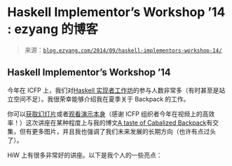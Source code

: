<!--yml

category: 未分类

date: 2024-07-01 18:17:11

-->

# Haskell Implementor’s Workshop ’14 : ezyang 的博客

> 来源：[`blog.ezyang.com/2014/09/haskell-implementors-workshop-14/`](http://blog.ezyang.com/2014/09/haskell-implementors-workshop-14/)

## Haskell Implementor’s Workshop ’14

今年在 ICFP 上，我们对[Haskell 实现者工作坊](http://www.haskell.org/haskellwiki/HaskellImplementorsWorkshop/2014)的参与人数非常多（有时甚至是站立空间不足）。我很荣幸能够介绍我在夏季关于 Backpack 的工作。

你可以[获取幻灯片](http://web.mit.edu/~ezyang/Public/hiw14-backpack-slides.pdf)或者[观看演示本身](https://www.youtube.com/watch?v=0dF9zuwTSTc)（感谢 ICFP 组织者今年在视频上的高效率！）这次讲座在某种程度上与我的博文[A taste of Cabalized Backpack](http://blog.ezyang.com/2014/08/a-taste-of-cabalized-backpack/)有交集，但有更多图片，并且我也强调了我们未来发展的长期方向（也许有点过头了）。

HiW 上有很多非常好的讲座。以下是我个人的一些亮点：
